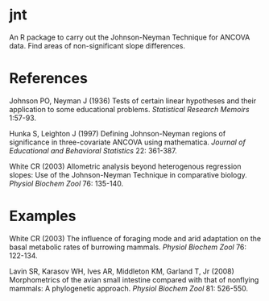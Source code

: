 # jnt #

An R package to carry out the Johnson-Neyman Technique for ANCOVA
data. Find areas of non-significant slope differences.

# References #

Johnson PO, Neyman J (1936) Tests of certain linear hypotheses and
their application to some educational problems. *Statistical Research
Memoirs* 1:57-93.

Hunka S, Leighton J (1997) Defining Johnson-Neyman regions of
significance in three-covariate ANCOVA using mathematica. *Journal of
Educational and Behavioral Statistics* 22: 361-387.

White CR (2003) Allometric analysis beyond heterogenous regression
slopes: Use of the Johnson-Neyman Technique in comparative
biology. *Physiol Biochem Zool* 76: 135-140.

# Examples #

White CR (2003) The influence of foraging mode and arid adaptation on
the basal metabolic rates of burrowing mammals. *Physiol Biochem Zool*
76: 122-134.

Lavin SR, Karasov WH, Ives AR, Middleton KM, Garland T, Jr (2008)
Morphometrics of the avian small intestine compared with that of
nonflying mammals: A phylogenetic approach. *Physiol Biochem Zool* 81:
526-550.
